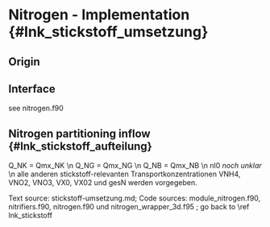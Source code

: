Nitrogen - Implementation {#lnk_stickstoff_umsetzung}
========================= 

## Origin ##

## Interface ##
see nitrogen.f90

## Nitrogen partitioning inflow {#lnk_stickstoff_aufteilung} 
Q_NK = Qmx_NK \n
Q_NG = Qmx_NG \n
Q_NB = Qmx_NB \n
nl0  *noch unklar* \n
alle anderen stickstoff-relevanten Transportkonzentrationen VNH4, VNO2, VNO3, 
VX0, VX02 und gesN werden vorgegeben.

Text source: stickstoff-umsetzung.md; Code sources: module_nitrogen.f90,
nitrifiers.f90, nitrogen.f90 und nitrogen_wrapper_3d.f95 ; 
go back to \ref lnk_stickstoff
